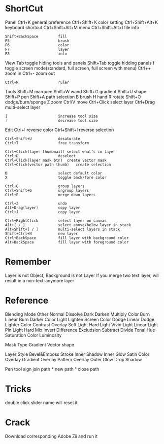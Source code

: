 # ShortCut
Panel
	Ctrl+K					general preference
	Ctrl+Shift+K			color setting
	Ctrl+Shift+Alt+K		keyboard shortcut
	Ctrl+Shift+Alt+M		menu
	Ctrl+Shift+Alt+I		file info

	Shift+BackSpace			fill
	F5						brush
	F6						color
	F7						layer
	F8						info

View
	Tab						toggle hiding tools and panels
	Shift+Tab				toggle hidding panels
	f						toggle screen mode(standard, full screen, full screen with menu)
	Ctrl++					zoom in
	Ctrl+-					zoom out

	Ctrl+R					ruler
Tools
	Shift+M					marquee
	Shift+W					wand
	Shift+G					gradient
	Shift+U					shape
	Shift+P					pen
	Shift+A					path selection
	B						brush
	H						hand
	R						rotate
	Shift+O					dodge/burn/sponge
	Z						zoom
	Ctrl/V					move
		Ctrl+Click				select layer
		Ctrl+Drag				multi-select layer

	]						increase tool size
	[						decrease tool size
Edit
	Ctrl+I					reverse color
	Ctrl+Shift+I			reverse selection

	Ctrl+Shift+U			desaturate
	Ctrl+T					free transform

	Ctrl+Click(layer thumbnail)	select what's in layer
	Ctrl+D					deselect
	Ctrl+Click(layer mask btn)	create vector mask
	Ctrl+Click(vector path thumb)	create selection

	D						select default color
	X						toggle back/fore color

	Ctrl+G					group layers
	Ctrl+Shift+G			ungroup layers
	Ctrl+E					merge down layers

	Ctrl+Z					undo
	Alt+Drag(layer)			copy layer
	Ctrl+J					copy layer

	Ctrl+RightClick			select layer on canvas
	Alt+[ / ]				select above/below layer in stack
	Alt+Shift+[ / ]			multi-select layers in stack
	Shift+Ctrl+N			new layer
	Ctrl+BackSpace			fill layer with background color
	Alt+BackSpace			fill layer with foreground color

# Remember
Layer is not Object, Background is not Layer
If you merge two text layer, will result in a non-text-anymore layer


# Reference
Blending Mode
	Other
		Normal
		Dissolve
	Dark
		Darken
		Multiply
		Color Burn
		Linear Burn
		Darker Color
	Light
		Lighten
		Screen
		Color Dodge
		Linear Dodge
		Lighter Color
	Contrast
		Overlay
		Soft Light
		Hard Light
		Vivid Light
		Linear Light
		Pin Light
		Hard Mix
	Invert
		Difference
		Excludsion
		Subtract
		Divide
	Tonal
		Hue
		Saturation
		Color
		Luminosity

Mask Type
	Gradient
	Vector shape

Layer Style
	Bevel&Emboss
	Stroke
	Inner Shadow
	Inner Glow
	Satin
	Color Overlay
	Gradient Overlay
	Pattern Overlay
	Outer Glow
	Drop Shadow

Pen tool sign
	<nothing>	join path
	*			new path
	°			close path

# Tricks
double click slider name will reset it

# Crack
Download corresponding Adobe Zii and run it